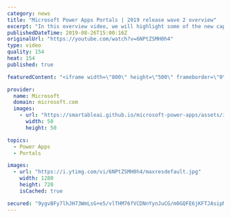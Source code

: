 ```yaml
---
category: news
title: "Microsoft Power Apps Portals | 2019 release wave 2 overview"
excerpt: "In this overview video, we will highlight some of the new capabilities included in Microsoft Power Apps Portals that will help you plan and prepare for the upcoming updates with confidence.     Here are the capabilities covered:  • Low-code responsive website creation  • Commercial or enterprise login"
publishedDateTime: 2019-08-26T15:00:16Z
originalUrl: "https://youtube.com/watch?v=6NPtZSMH0h4"
type: video
quality: 154
heat: 154
published: true

featuredContent: "<iframe width=\"800\" height=\"500\" frameborder=\"0\" src=\"https://www.youtube.com/embed/6NPtZSMH0h4\" allow=\"accelerometer; autoplay; encrypted-media; gyroscope; picture-in-picture\" allowfullscreen></iframe>"

provider:
  name: Microsoft
  domain: microsoft.com
  images:
    - url: "https://smartableai.github.io/microsoft-power-apps/assets/images/organizations/microsoft.com-50x50.jpg"
      width: 50
      height: 50

topics:
  - Power Apps
  - Portals

images:
  - url: "https://i.ytimg.com/vi/6NPtZSMH0h4/maxresdefault.jpg"
    width: 1280
    height: 720
    isCached: true

secured: "9ygvBFy7lhJH73WmLsG+e5/vlTHM76fVCDNnYynJuCG/m0GQFE6jKFTJAsipMXz4c3PrP1EsrZYZ//ccg1EpzaNyUf0k1XeVPhprqsd3sDqqr59r6RBtHtMINzGFP88J5yHxefVJgfK1fFjRhWMibe+xzl1R6FucyCKNQGJgJjvRdl2Qne4TZA6cQVvWv9zL3XKH4YZp0sJw3AoWX6OJJsLNMtaRXUiEdF4MVgAD8FzMhmFFM92TK1iza1+kW7M6tEPEdTJihInBjKF7hl1gbu9YipCnpy7mJB2f5LJUgDxByE034zQklNgG7u+KYzpm3yG5rpEKTmvLQW3G1EPPWa4jDfbnemR81Lje9sFt248c2ljNYY70edVGX3/UweXCQI/GcPW+yGCdWKYQQox0pZpMElMG85MM19BOTo6arlbgYaM6RjLoTNxB2Fv8jQ6k;ZeeRcjTc+4DAu+eahl2MHQ=="
---
```


